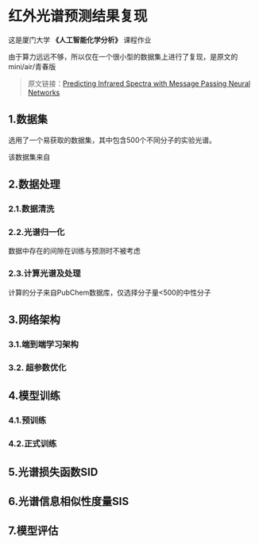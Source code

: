 # 红外光谱预测结果复现

这是厦门大学 **《人工智能化学分析》** 课程作业

由于算力远远不够，所以仅在一个很小型的数据集上进行了复现，是原文的mini/air/青春版

> 原文链接：[Predicting Infrared Spectra with Message Passing Neural Networks](https://pubs.acs.org/doi/10.1021/acs.jcim.1c00055)

## 1.数据集
选用了一个易获取的数据集，其中包含500个不同分子的实验光谱。

该数据集来自

## 2.数据处理
### 2.1.数据清洗

### 2.2.光谱归一化
数据中存在的间隙在训练与预测时不被考虑
### 2.3.计算光谱及处理
计算的分子来自PubChem数据库，仅选择分子量<500的中性分子

## 3.网络架构
### 3.1.端到端学习架构
### 3.2. 超参数优化

## 4.模型训练
### 4.1.预训练
### 4.2.正式训练

## 5.光谱损失函数SID

## 6.光谱信息相似性度量SIS

## 7.模型评估

